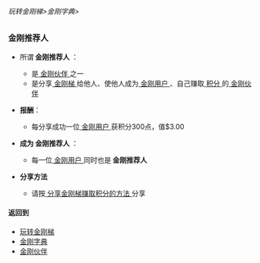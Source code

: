 ###### 玩转金刚梯>金刚字典>
### 金刚推荐人

- 所谓<strong> 金刚推荐人 </strong>：
  - 是[ 金刚伙伴 ](https://github.com/a2zitpro/web/blob/master/LadderFree/kkDictionary/KKPartner.md)之一
  - 是分享[ 金刚梯 ](https://github.com/a2zitpro/web/blob/master/LadderFree/kkDictionary/KKLadder.md)给他人、使他人成为[ 金刚用户 ](https://github.com/a2zitpro/web/blob/master/LadderFree/kkDictionary/KKUser.md)、自己赚取[ 积分 ](https://github.com/a2zitpro/web/blob/master/LadderFree/kkDictionary/KKPoints.md)的[ 金刚伙伴 ](https://github.com/a2zitpro/web/blob/master/LadderFree/kkDictionary/KKPartner.md)

- <Strong>报酬</Strong>：
  - 每分享成功一位[ 金刚用户 ](https://github.com/a2zitpro/web/blob/master/LadderFree/kkDictionary/KKUser.md)获积分300点，值$3.00

- <Strong> 成为 金刚推荐人 </Strong> ：
  - 每一位[ 金刚用户 ](https://github.com/a2zitpro/web/blob/master/LadderFree/kkDictionary/KKUser.md)同时也是<strong> 金刚推荐人 </strong>

- <Strong>分享方法</Strong>
  - 请按[ 分享金刚梯赚取积分的方法 ](https://github.com/a2zitpro/web/blob/master/LadderFree/kkDictionary/ShareKKToEarnKKPoints.md)分享


#### 返回到
- [玩转金刚梯](https://github.com/a2zitpro/web/blob/master/LadderFree/A.md)
- [金刚字典](https://github.com/a2zitpro/web/blob/master/LadderFree/kkDictionary/KKDictionary.md)
- [金刚伙伴](https://github.com/a2zitpro/web/blob/master/LadderFree/kkDictionary/KKPartner.md)


